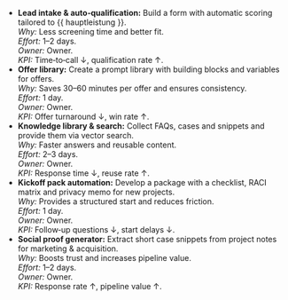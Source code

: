 <!-- PURPOSE: 5 highly concrete, solo‑friendly Quick Wins with immediate impact. -->
<!-- OUTPUT: HTML list only. Role = Owner (solo). No department heads. -->
<!-- DOMAIN PINS: Consulting & Professional Services (Solo). -->

<ul>
  <li><strong>Lead intake &amp; auto‑qualification:</strong> Build a form with automatic scoring tailored to {{ hauptleistung }}.<br>
      <em>Why:</em> Less screening time and better fit.<br>
      <em>Effort:</em> 1–2 days.<br>
      <em>Owner:</em> Owner.<br>
      <em>KPI:</em> Time‑to‑call ↓, qualification rate ↑.</li>

  <li><strong>Offer library:</strong> Create a prompt library with building blocks and variables for offers.<br>
      <em>Why:</em> Saves 30–60 minutes per offer and ensures consistency.<br>
      <em>Effort:</em> 1 day.<br>
      <em>Owner:</em> Owner.<br>
      <em>KPI:</em> Offer turnaround ↓, win rate ↑.</li>

  <li><strong>Knowledge library &amp; search:</strong> Collect FAQs, cases and snippets and provide them via vector search.<br>
      <em>Why:</em> Faster answers and reusable content.<br>
      <em>Effort:</em> 2–3 days.<br>
      <em>Owner:</em> Owner.<br>
      <em>KPI:</em> Response time ↓, reuse rate ↑.</li>

  <li><strong>Kickoff pack automation:</strong> Develop a package with a checklist, RACI matrix and privacy memo for new projects.<br>
      <em>Why:</em> Provides a structured start and reduces friction.<br>
      <em>Effort:</em> 1 day.<br>
      <em>Owner:</em> Owner.<br>
      <em>KPI:</em> Follow‑up questions ↓, start delays ↓.</li>

  <li><strong>Social proof generator:</strong> Extract short case snippets from project notes for marketing &amp; acquisition.<br>
      <em>Why:</em> Boosts trust and increases pipeline value.<br>
      <em>Effort:</em> 1–2 days.<br>
      <em>Owner:</em> Owner.<br>
      <em>KPI:</em> Response rate ↑, pipeline value ↑.</li>
</ul>
